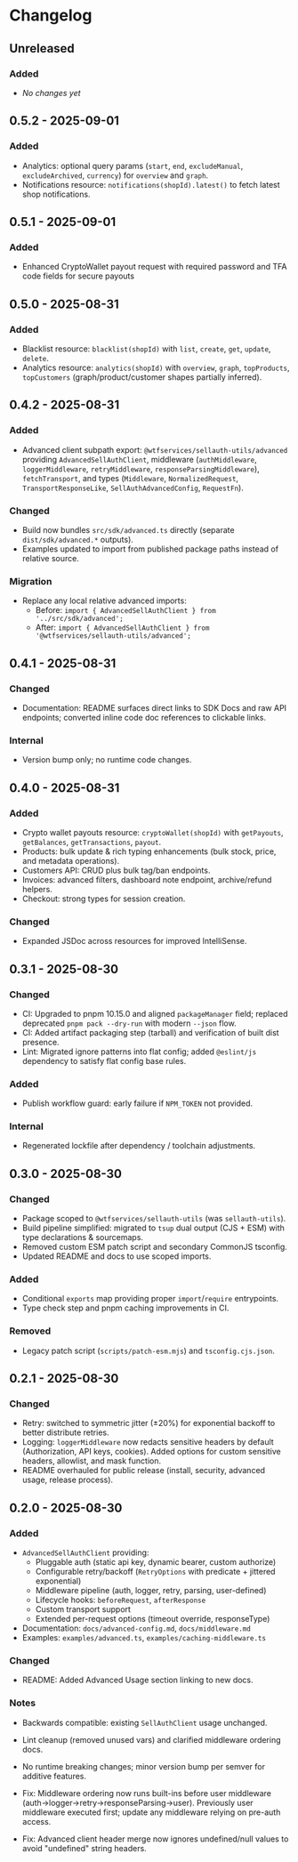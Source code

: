 # Changelog

## Unreleased

### Added

- _No changes yet_

## 0.5.2 - 2025-09-01

### Added

- Analytics: optional query params (`start`, `end`, `excludeManual`, `excludeArchived`, `currency`) for `overview` and `graph`.
- Notifications resource: `notifications(shopId).latest()` to fetch latest shop notifications.

## 0.5.1 - 2025-09-01

### Added

- Enhanced CryptoWallet payout request with required password and TFA code fields for secure payouts

## 0.5.0 - 2025-08-31

### Added

- Blacklist resource: `blacklist(shopId)` with `list`, `create`, `get`, `update`, `delete`.
- Analytics resource: `analytics(shopId)` with `overview`, `graph`, `topProducts`, `topCustomers` (graph/product/customer shapes partially inferred).

## 0.4.2 - 2025-08-31

### Added

- Advanced client subpath export: `@wtfservices/sellauth-utils/advanced` providing `AdvancedSellAuthClient`, middleware (`authMiddleware`, `loggerMiddleware`, `retryMiddleware`, `responseParsingMiddleware`), `fetchTransport`, and types (`Middleware`, `NormalizedRequest`, `TransportResponseLike`, `SellAuthAdvancedConfig`, `RequestFn`).

### Changed

- Build now bundles `src/sdk/advanced.ts` directly (separate `dist/sdk/advanced.*` outputs).
- Examples updated to import from published package paths instead of relative source.

### Migration

- Replace any local relative advanced imports:
  - Before: `import { AdvancedSellAuthClient } from '../src/sdk/advanced';`
  - After: `import { AdvancedSellAuthClient } from '@wtfservices/sellauth-utils/advanced';`

## 0.4.1 - 2025-08-31

### Changed

- Documentation: README surfaces direct links to SDK Docs and raw API endpoints; converted inline code doc references to clickable links.

### Internal

- Version bump only; no runtime code changes.

## 0.4.0 - 2025-08-31

### Added

- Crypto wallet payouts resource: `cryptoWallet(shopId)` with `getPayouts`, `getBalances`, `getTransactions`, `payout`.
- Products: bulk update & rich typing enhancements (bulk stock, price, and metadata operations).
- Customers API: CRUD plus bulk tag/ban endpoints.
- Invoices: advanced filters, dashboard note endpoint, archive/refund helpers.
- Checkout: strong types for session creation.

### Changed

- Expanded JSDoc across resources for improved IntelliSense.

## 0.3.1 - 2025-08-30

### Changed

- CI: Upgraded to pnpm 10.15.0 and aligned `packageManager` field; replaced deprecated `pnpm pack --dry-run` with modern `--json` flow.
- CI: Added artifact packaging step (tarball) and verification of built dist presence.
- Lint: Migrated ignore patterns into flat config; added `@eslint/js` dependency to satisfy flat config base rules.

### Added

- Publish workflow guard: early failure if `NPM_TOKEN` not provided.

### Internal

- Regenerated lockfile after dependency / toolchain adjustments.

## 0.3.0 - 2025-08-30

### Changed

- Package scoped to `@wtfservices/sellauth-utils` (was `sellauth-utils`).
- Build pipeline simplified: migrated to `tsup` dual output (CJS + ESM) with type declarations & sourcemaps.
- Removed custom ESM patch script and secondary CommonJS tsconfig.
- Updated README and docs to use scoped imports.

### Added

- Conditional `exports` map providing proper `import`/`require` entrypoints.
- Type check step and pnpm caching improvements in CI.

### Removed

- Legacy patch script (`scripts/patch-esm.mjs`) and `tsconfig.cjs.json`.

## 0.2.1 - 2025-08-30

### Changed

- Retry: switched to symmetric jitter (±20%) for exponential backoff to better distribute retries.
- Logging: `loggerMiddleware` now redacts sensitive headers by default (Authorization, API keys, cookies). Added options for custom sensitive headers, allowlist, and mask function.
- README overhauled for public release (install, security, advanced usage, release process).

## 0.2.0 - 2025-08-30

### Added

- `AdvancedSellAuthClient` providing:
  - Pluggable auth (static api key, dynamic bearer, custom authorize)
  - Configurable retry/backoff (`RetryOptions` with predicate + jittered exponential)
  - Middleware pipeline (auth, logger, retry, parsing, user-defined)
  - Lifecycle hooks: `beforeRequest`, `afterResponse`
  - Custom transport support
  - Extended per-request options (timeout override, responseType)
- Documentation: `docs/advanced-config.md`, `docs/middleware.md`
- Examples: `examples/advanced.ts`, `examples/caching-middleware.ts`

### Changed

- README: Added Advanced Usage section linking to new docs.

### Notes

- Backwards compatible: existing `SellAuthClient` usage unchanged.
- Lint cleanup (removed unused vars) and clarified middleware ordering docs.

- No runtime breaking changes; minor version bump per semver for additive features.

- Fix: Middleware ordering now runs built-ins before user middleware (auth→logger→retry→responseParsing→user). Previously user middleware executed first; update any middleware relying on pre-auth access.
- Fix: Advanced client header merge now ignores undefined/null values to avoid "undefined" string headers.
